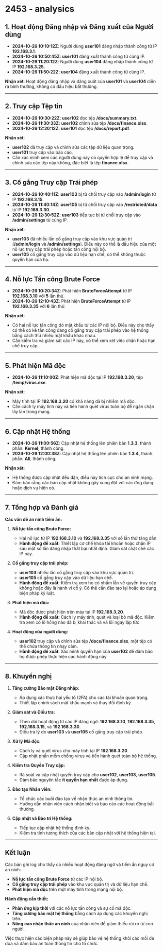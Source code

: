 # 2453 - analysics

## **1. Hoạt động Đăng nhập và Đăng xuất của Người dùng**

- **2024-10-26 10:10:12Z**: Người dùng **user101** đăng nhập thành công từ IP **192.168.3.1**.
- **2024-10-26 10:50:45Z**: **user101** đăng xuất thành công từ cùng IP.
- **2024-10-26 11:20:12Z**: Người dùng **user104** đăng nhập thành công từ IP **192.168.3.25**.
- **2024-10-26 11:50:22Z**: **user104** đăng xuất thành công từ cùng IP.

**Nhận xét**: Hoạt động đăng nhập và đăng xuất của **user101** và **user104** diễn ra bình thường, không có dấu hiệu bất thường.

---

## **2. Truy cập Tệp tin**

- **2024-10-26 10:30:22Z**: **user102** đọc tệp **/docs/summary.txt**.
- **2024-10-26 11:30:33Z**: **user102** chỉnh sửa tệp **/docs/finance.xlsx**.
- **2024-10-26 12:20:12Z**: **user101** đọc tệp **/docs/report.pdf**.

**Nhận xét**:

- **user102** đã truy cập và chỉnh sửa các tệp dữ liệu quan trọng.
- **user101** truy cập vào báo cáo.
- Cần xác minh xem các người dùng này có quyền hợp lệ để truy cập và chỉnh sửa các tệp này không, đặc biệt là tệp **finance.xlsx**.

---

## **3. Cố gắng Truy cập Trái phép**

- **2024-10-26 10:40:11Z**: **user103** bị từ chối truy cập vào **/admin/login** từ IP **192.168.3.15**.
- **2024-10-26 11:40:14Z**: **user105** bị từ chối truy cập vào **/restricted/data** từ IP **192.168.3.30**.
- **2024-10-26 12:30:52Z**: **user103** tiếp tục bị từ chối truy cập vào **/admin/settings** từ cùng IP.

**Nhận xét**:

- **user103** đã nhiều lần cố gắng truy cập vào khu vực quản trị (**/admin/login** và **/admin/settings**). Điều này có thể là dấu hiệu của một nỗ lực truy cập trái phép hoặc tấn công nội bộ.
- **user105** cố gắng truy cập vào dữ liệu hạn chế, có thể không thuộc quyền hạn của họ.

---

## **4. Nỗ lực Tấn công Brute Force**

- **2024-10-26 10:20:34Z**: Phát hiện **BruteForceAttempt** từ IP **192.168.3.10** với **5** lần thử.
- **2024-10-26 12:10:43Z**: Phát hiện **BruteForceAttempt** từ IP **192.168.3.35** với **6** lần thử.

**Nhận xét**:

- Có hai nỗ lực tấn công dò mật khẩu từ các IP nội bộ. Điều này cho thấy có thể có kẻ tấn công đang cố gắng truy cập trái phép vào hệ thống bằng cách thử nhiều mật khẩu khác nhau.
- Cần kiểm tra và giám sát các IP này, có thể xem xét việc chặn hoặc hạn chế truy cập.

---

## **5. Phát hiện Mã độc**

- **2024-10-26 11:10:00Z**: Phát hiện mã độc tại IP **192.168.3.20**, tệp **/temp/virus.exe**.

**Nhận xét**:

- Máy tính tại IP **192.168.3.20** có khả năng đã bị nhiễm mã độc.
- Cần cách ly máy tính này và tiến hành quét virus toàn bộ để ngăn chặn lây lan trong mạng.

---

## **6. Cập nhật Hệ thống**

- **2024-10-26 11:00:56Z**: Cập nhật hệ thống lên phiên bản **1.3.3**, thành phần: **Kernel**, thành công.
- **2024-10-26 12:00:38Z**: Cập nhật hệ thống lên phiên bản **1.3.4**, thành phần: **All**, thành công.

**Nhận xét**:

- Hệ thống được cập nhật đều đặn, điều này tích cực cho an ninh mạng.
- Đảm bảo rằng các bản cập nhật không gây xung đột với các ứng dụng hoặc dịch vụ hiện có.

---

## **7. Tổng hợp và Đánh giá**

**Các vấn đề an ninh tiềm ẩn:**

1. **Nỗ lực tấn công Brute Force:**

   - Hai nỗ lực từ IP **192.168.3.10** và **192.168.3.35** với số lần thử tăng dần.
   - **Hành động đề xuất**: Thiết lập cơ chế khóa tài khoản hoặc chặn IP sau một số lần đăng nhập thất bại nhất định. Giám sát chặt chẽ các IP này.

2. **Cố gắng truy cập trái phép:**

   - **user103** nhiều lần cố gắng truy cập vào khu vực quản trị.
   - **user105** cố gắng truy cập vào dữ liệu hạn chế.
   - **Hành động đề xuất**: Kiểm tra xem họ có nhầm lẫn về quyền truy cập không hoặc đây là hành vi cố ý. Có thể cần đào tạo lại hoặc áp dụng biện pháp kỷ luật.

3. **Phát hiện mã độc:**

   - Mã độc được phát hiện trên máy tại IP **192.168.3.20**.
   - **Hành động đề xuất**: Cách ly máy tính, quét và loại bỏ mã độc. Kiểm tra xem có lỗ hổng nào đã bị khai thác và vá lỗi ngay lập tức.

4. **Hoạt động của người dùng:**

   - **user102** truy cập và chỉnh sửa tệp **/docs/finance.xlsx**, một tệp có thể chứa thông tin nhạy cảm.
   - **Hành động đề xuất**: Xác minh quyền hạn của **user102** để đảm bảo họ được phép thực hiện các hành động này.

---

## **8. Khuyến nghị**

1. **Tăng cường Bảo mật Đăng nhập:**

   - Áp dụng xác thực hai yếu tố (2FA) cho các tài khoản quan trọng.
   - Thiết lập chính sách mật khẩu mạnh và thay đổi định kỳ.

2. **Giám sát và Điều tra:**

   - Theo dõi hoạt động từ các IP đáng ngờ: **192.168.3.10**, **192.168.3.35**, **192.168.3.15**, và **192.168.3.30**.
   - Điều tra lý do **user103** và **user105** cố gắng truy cập trái phép.

3. **Xử lý Mã độc:**

   - Cách ly và quét virus cho máy tính tại IP **192.168.3.20**.
   - Cập nhật phần mềm chống virus và tiến hành quét toàn bộ hệ thống.

4. **Kiểm tra Quyền Truy cập:**

   - Rà soát và cập nhật quyền truy cập cho **user102**, **user103**, **user105**.
   - Đảm bảo nguyên tắc **ít quyền hạn nhất** được áp dụng.

5. **Đào tạo Nhân viên:**

   - Tổ chức các buổi đào tạo về nhận thức an ninh thông tin.
   - Hướng dẫn nhân viên cách nhận biết và báo cáo các hoạt động bất thường.

6. **Cập nhật và Bảo trì Hệ thống:**

   - Tiếp tục cập nhật hệ thống định kỳ.
   - Kiểm tra tính tương thích của các bản cập nhật với hệ thống hiện tại.

---

## **Kết luận**

Các bản ghi log cho thấy có nhiều hoạt động đáng ngờ và tiềm ẩn nguy cơ an ninh:

- **Nỗ lực tấn công Brute Force** từ các IP nội bộ.
- **Cố gắng truy cập trái phép** vào khu vực quản trị và dữ liệu hạn chế.
- **Phát hiện mã độc** trên một máy tính trong mạng nội bộ.

**Hành động cần thiết:**

- **Phản ứng kịp thời** với các nỗ lực tấn công và sự cố mã độc.
- **Tăng cường bảo mật hệ thống** bằng cách áp dụng các khuyến nghị trên.
- **Nâng cao nhận thức an ninh** của nhân viên để giảm thiểu rủi ro từ con người.

Việc thực hiện các biện pháp này sẽ giúp bảo vệ hệ thống khỏi các mối đe dọa và đảm bảo an toàn thông tin cho tổ chức.
